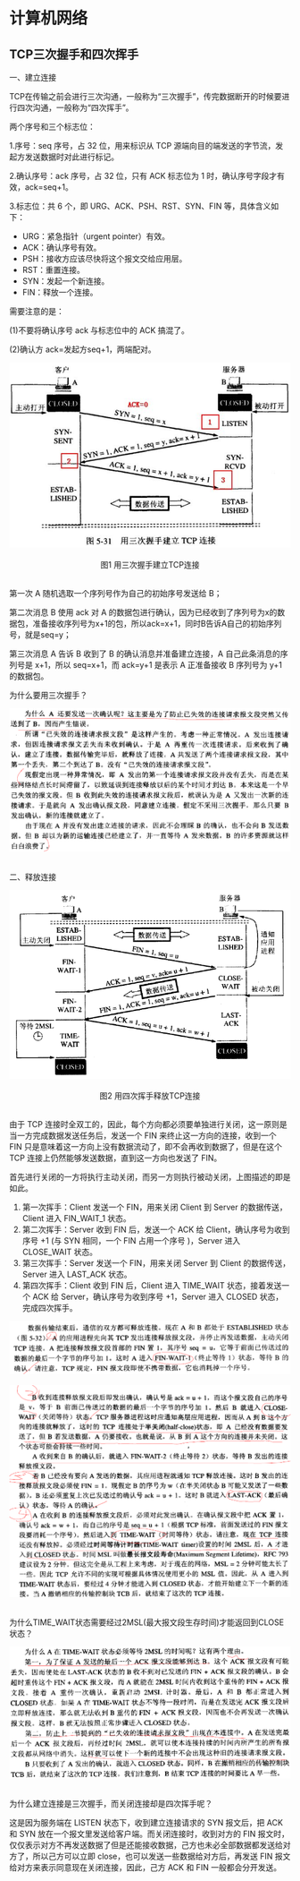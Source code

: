 # 计算机网络
## TCP三次握手和四次挥手

一、建立连接

TCP在传输之前会进行三次沟通，一般称为“三次握手”，传完数据断开的时候要进行四次沟通，一般称为“四次挥手”。

两个序号和三个标志位：

1.序号：seq 序号，占 32 位，用来标识从 TCP 源端向目的端发送的字节流，发起方发送数据时对此进行标记。

2.确认序号：ack 序号，占 32 位，只有 ACK 标志位为 1 时，确认序号字段才有效，ack=seq+1。

3.标志位：共 6 个，即 URG、ACK、PSH、RST、SYN、FIN 等，具体含义如下：
* URG：紧急指针（urgent pointer）有效。
* ACK：确认序号有效。
* PSH：接收方应该尽快将这个报文交给应用层。
* RST：重置连接。
* SYN：发起一个新连接。
* FIN：释放一个连接。

需要注意的是：

(1)不要将确认序号 ack 与标志位中的 ACK 搞混了。

(2)确认方 ack=发起方seq+1，两端配对。

<div align="center"> <img src="../pictures//network1.png"/> </div><br>
<div align="center"> 图1 用三次握手建立TCP连接 </div> <br>

第一次 A 随机选取一个序列号作为自己的初始序号发送给 B；

第二次消息 B 使用 ack 对 A 的数据包进行确认，因为已经收到了序列号为x的数据包，准备接收序列号为x+1的包，所以ack=x+1，同时B告诉A自己的初始序列号，就是seq=y；

第三次消息 A 告诉 B 收到了 B 的确认消息并准备建立连接，A 自己此条消息的序列号是 x+1，所以 seq=x+1，而 ack=y+1 是表示 A 正准备接收 B 序列号为 y+1 的数据包。

为什么要用三次握手？

<div align="center"> <img src="../pictures//network2.png"/> </div><br>

二、释放连接

<div align="center"> <img src="../pictures//network3.png"/> </div><br>
<div align="center"> 图2 用四次挥手释放TCP连接 </div> <br>

由于 TCP 连接时全双工的，因此，每个方向都必须要单独进行关闭，这一原则是当一方完成数据发送任务后，发送一个 FIN 来终止这一方向的连接，收到一个 FIN 只是意味着这一方向上没有数据流动了，即不会再收到数据了，但是在这个 TCP 连接上仍然能够发送数据，直到这一方向也发送了 FIN。

首先进行关闭的一方将执行主动关闭，而另一方则执行被动关闭，上图描述的即是如此。

1. 第一次挥手：Client 发送一个 FIN，用来关闭 Client 到 Server 的数据传送，Client 进入 FIN_WAIT_1 状态。
2. 第二次挥手：Server 收到 FIN 后，发送一个 ACK 给 Client，确认序号为收到序号 +1 (与 SYN 相同，一个 FIN 占用一个序号 )，Server 进入 CLOSE_WAIT 状态。
3. 第三次挥手：Server 发送一个 FIN，用来关闭 Server 到 Client 的数据传送，Server 进入 LAST_ACK 状态。
4. 第四次挥手：Client 收到 FIN 后，Client 进入 TIME_WAIT 状态，接着发送一个 ACK 给 Server，确认序号为收到序号 +1，Server 进入 CLOSED 状态，完成四次挥手。

<div align="center"> <img src="../pictures//network4.png"/> </div><br>

<div align="center"> <img src="../pictures//network5.png"/> </div><br>

为什么TIME_WAIT状态需要经过2MSL(最大报文段生存时间)才能返回到CLOSE状态？

<div align="center"> <img src="../pictures//network6.png"/> </div><br>

为什么建立连接是三次握手，而关闭连接却是四次挥手呢？

这是因为服务端在 LISTEN 状态下，收到建立连接请求的 SYN 报文后，把 ACK 和 SYN 放在一个报文里发送给客户端。而关闭连接时，收到对方的 FIN 报文时，仅仅表示对方不再发送数据了但是还能接收数据，己方也未必全部数据都发送给对方了，所以己方可以立即 close，也可以发送一些数据给对方后，再发送 FIN 报文给对方来表示同意现在关闭连接，因此，己方 ACK 和 FIN 一般都会分开发送。